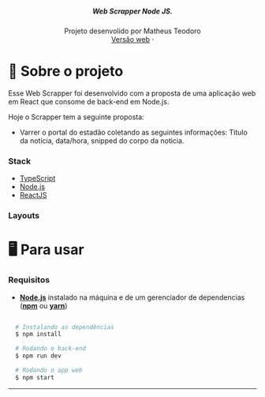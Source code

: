 <p align="center">


  <h5 align="center">Web Scrapper Node JS.</h5>

  <p align="center">
    Projeto desenvolido por Matheus Teodoro
    <br />
    <a href="/">Versão web</a>
    ·
 
  </p>
</p>

# 🎵 Sobre o projeto

Esse Web Scrapper foi desenvolvido com a proposta de uma aplicação web em React que consome de back-end em Node.js.

Hoje o Scrapper tem a seguinte proposta:
* Varrer o portal do estadão coletando as seguintes informações: Titulo da notícia, data/hora, snipped do corpo da noticia.


### Stack
- [TypeScript](https://www.typescriptlang.org/)
- [Node.js](https://nodejs.org/en/)
- [ReactJS](https://reactjs.org/)

### Layouts


# 🖥️ Para usar

### Requisitos

- **[Node.js](https://nodejs.org/en/)** instalado na máquina e de um gerenciador de dependencias (**[npm](https://www.npmjs.com/)** ou **[yarn](https://yarnpkg.com/)**)
```sh

```

```sh
  # Instalando as dependências
  $ npm install

  # Rodando o back-end
  $ npm run dev

  # Rodando o app web
  $ npm start

```

---

